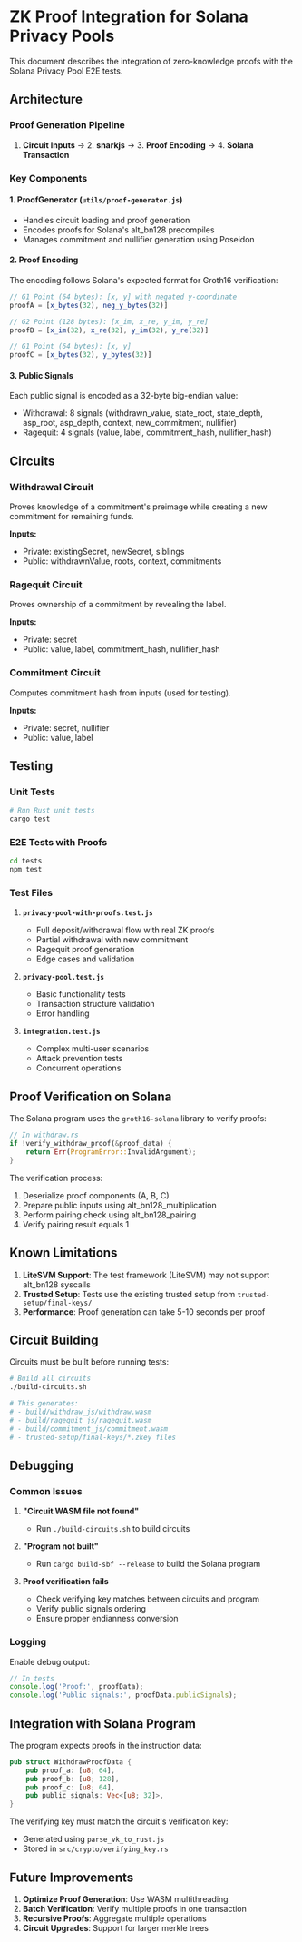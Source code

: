 # ZK Proof Integration for Solana Privacy Pools

This document describes the integration of zero-knowledge proofs with the Solana Privacy Pool E2E tests.

## Architecture

### Proof Generation Pipeline

1. **Circuit Inputs** → 2. **snarkjs** → 3. **Proof Encoding** → 4. **Solana Transaction**

### Key Components

#### 1. ProofGenerator (`utils/proof-generator.js`)
- Handles circuit loading and proof generation
- Encodes proofs for Solana's alt_bn128 precompiles
- Manages commitment and nullifier generation using Poseidon

#### 2. Proof Encoding
The encoding follows Solana's expected format for Groth16 verification:

```javascript
// G1 Point (64 bytes): [x, y] with negated y-coordinate
proofA = [x_bytes(32), neg_y_bytes(32)]

// G2 Point (128 bytes): [x_im, x_re, y_im, y_re]
proofB = [x_im(32), x_re(32), y_im(32), y_re(32)]

// G1 Point (64 bytes): [x, y]
proofC = [x_bytes(32), y_bytes(32)]
```

#### 3. Public Signals
Each public signal is encoded as a 32-byte big-endian value:
- Withdrawal: 8 signals (withdrawn_value, state_root, state_depth, asp_root, asp_depth, context, new_commitment, nullifier)
- Ragequit: 4 signals (value, label, commitment_hash, nullifier_hash)

## Circuits

### Withdrawal Circuit
Proves knowledge of a commitment's preimage while creating a new commitment for remaining funds.

**Inputs:**
- Private: existingSecret, newSecret, siblings
- Public: withdrawnValue, roots, context, commitments

### Ragequit Circuit
Proves ownership of a commitment by revealing the label.

**Inputs:**
- Private: secret
- Public: value, label, commitment_hash, nullifier_hash

### Commitment Circuit
Computes commitment hash from inputs (used for testing).

**Inputs:**
- Private: secret, nullifier
- Public: value, label

## Testing

### Unit Tests
```bash
# Run Rust unit tests
cargo test
```

### E2E Tests with Proofs
```bash
cd tests
npm test
```

### Test Files

1. **`privacy-pool-with-proofs.test.js`**
   - Full deposit/withdrawal flow with real ZK proofs
   - Partial withdrawal with new commitment
   - Ragequit proof generation
   - Edge cases and validation

2. **`privacy-pool.test.js`**
   - Basic functionality tests
   - Transaction structure validation
   - Error handling

3. **`integration.test.js`**
   - Complex multi-user scenarios
   - Attack prevention tests
   - Concurrent operations

## Proof Verification on Solana

The Solana program uses the `groth16-solana` library to verify proofs:

```rust
// In withdraw.rs
if !verify_withdraw_proof(&proof_data) {
    return Err(ProgramError::InvalidArgument);
}
```

The verification process:
1. Deserialize proof components (A, B, C)
2. Prepare public inputs using alt_bn128_multiplication
3. Perform pairing check using alt_bn128_pairing
4. Verify pairing result equals 1

## Known Limitations

1. **LiteSVM Support**: The test framework (LiteSVM) may not support alt_bn128 syscalls
2. **Trusted Setup**: Tests use the existing trusted setup from `trusted-setup/final-keys/`
3. **Performance**: Proof generation can take 5-10 seconds per proof

## Circuit Building

Circuits must be built before running tests:

```bash
# Build all circuits
./build-circuits.sh

# This generates:
# - build/withdraw_js/withdraw.wasm
# - build/ragequit_js/ragequit.wasm  
# - build/commitment_js/commitment.wasm
# - trusted-setup/final-keys/*.zkey files
```

## Debugging

### Common Issues

1. **"Circuit WASM file not found"**
   - Run `./build-circuits.sh` to build circuits

2. **"Program not built"**
   - Run `cargo build-sbf --release` to build the Solana program

3. **Proof verification fails**
   - Check verifying key matches between circuits and program
   - Verify public signals ordering
   - Ensure proper endianness conversion

### Logging

Enable debug output:
```javascript
// In tests
console.log('Proof:', proofData);
console.log('Public signals:', proofData.publicSignals);
```

## Integration with Solana Program

The program expects proofs in the instruction data:

```rust
pub struct WithdrawProofData {
    pub proof_a: [u8; 64],
    pub proof_b: [u8; 128],
    pub proof_c: [u8; 64],
    pub public_signals: Vec<[u8; 32]>,
}
```

The verifying key must match the circuit's verification key:
- Generated using `parse_vk_to_rust.js`
- Stored in `src/crypto/verifying_key.rs`

## Future Improvements

1. **Optimize Proof Generation**: Use WASM multithreading
2. **Batch Verification**: Verify multiple proofs in one transaction
3. **Recursive Proofs**: Aggregate multiple operations
4. **Circuit Upgrades**: Support for larger merkle trees